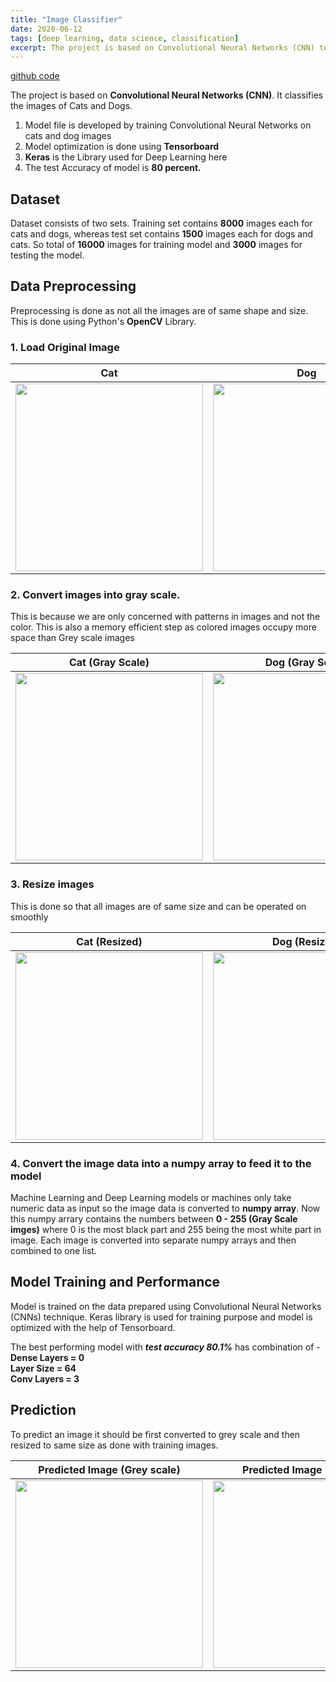```yaml
---
title: "Image Classifier"
date: 2020-06-12
tags: [deep learning, data science, classification] 
excerpt: The project is based on Convolutional Neural Networks (CNN) technique in Deep Learning. Model is trained to classify the images of Cats and Dogs"
---
```


[github code](https://github.com/koshalnirwan/ImageClassifier)

The project is based on **Convolutional Neural Networks (CNN)**. It classifies
the images of Cats and Dogs.

1.  Model file is developed by training Convolutional Neural Networks on cats and dog images
2.  Model optimization is done using **Tensorboard**
3.  **Keras** is the Library used for Deep Learning here
4.  The test Accuracy of model is **80 percent.**

## Dataset
Dataset consists of two sets. Training set contains **8000** images each for cats and dogs, whereas test set contains **1500** images each for dogs and cats. So total of **16000** images for training model and **3000** images for testing the model. 

## Data Preprocessing
Preprocessing is done as not all the images are of same shape and size. This is done using Python's **OpenCV** Library. 

### 1. Load Original Image 

Cat                                            |  Dog
:---------------------------------------------:|:-------------------------:
<img src="Screenshots/cat_org.JPG" width=300>  |  <img src="Screenshots/dog_org.JPG" width=300>
   
### 2. Convert images into gray scale. 
This is because we are only concerned with patterns in images and not the color. This is also a memory efficient step as colored images occupy more space than Grey scale images

Cat (Gray Scale)                               |  Dog (Gray Scale)
:---------------------------------------------:|:-------------------------:
<img src="Screenshots/cat_bw.JPG" width=300>   |  <img src="Screenshots/dog_bw.JPG" width=300>

### 3. Resize images 
This is done so that all images are of same size and can be operated on smoothly

Cat (Resized)                                  |  Dog (Resized)
:---------------------------------------------:|:-------------------------:
<img src="Screenshots/cat_re.JPG" width=300>   |  <img src="Screenshots/dog_re.JPG" width=300>

### 4. Convert the image data into a numpy array to feed it to the model
Machine Learning and Deep Learning models or machines only take numeric data as input so the image data is converted to **numpy array**. Now this numpy arrary contains the numbers between **0 - 255 (Gray Scale imges)** where 0 is the most black part and 255 being the most white part in image. 
Each image is converted into separate numpy arrays and then combined to one list.

## Model Training and Performance
Model is trained on the data prepared using Convolutional Neural Networks (CNNs) technique. Keras library is used for training purpose and model is optimized with the help of Tensorboard. 

The best performing model with ***test accuracy 80.1%*** has combination of - <br>
**Dense Layers = 0**<br>
**Layer Size = 64**<br>
**Conv Layers = 3**<br>

## Prediction
To predict an image it should be first converted to grey scale and then resized to same size as done with training images.

Predicted Image (Grey scale)                          |  Predicted Image (Resized) 
:----------------------------------------------------:|:-------------------------:
<img src="Screenshots/pred_not_blur.JPG" width=300>   |  <img src="Screenshots/pred_blr.JPG" width=300>


